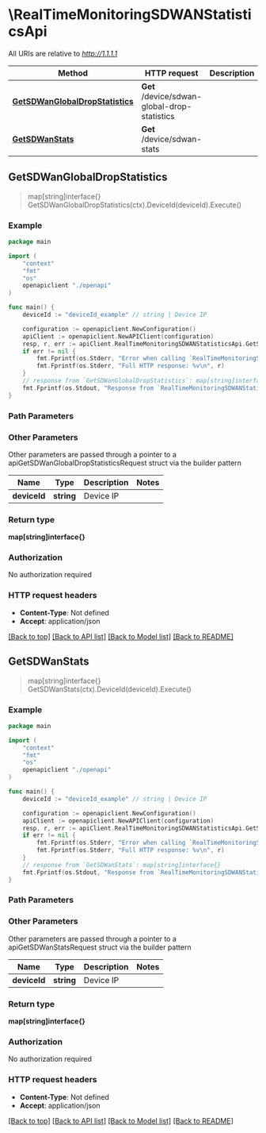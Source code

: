 # \RealTimeMonitoringSDWANStatisticsApi

All URIs are relative to *http://1.1.1.1*

Method | HTTP request | Description
------------- | ------------- | -------------
[**GetSDWanGlobalDropStatistics**](RealTimeMonitoringSDWANStatisticsApi.md#GetSDWanGlobalDropStatistics) | **Get** /device/sdwan-global-drop-statistics | 
[**GetSDWanStats**](RealTimeMonitoringSDWANStatisticsApi.md#GetSDWanStats) | **Get** /device/sdwan-stats | 



## GetSDWanGlobalDropStatistics

> map[string]interface{} GetSDWanGlobalDropStatistics(ctx).DeviceId(deviceId).Execute()





### Example

```go
package main

import (
    "context"
    "fmt"
    "os"
    openapiclient "./openapi"
)

func main() {
    deviceId := "deviceId_example" // string | Device IP

    configuration := openapiclient.NewConfiguration()
    apiClient := openapiclient.NewAPIClient(configuration)
    resp, r, err := apiClient.RealTimeMonitoringSDWANStatisticsApi.GetSDWanGlobalDropStatistics(context.Background()).DeviceId(deviceId).Execute()
    if err != nil {
        fmt.Fprintf(os.Stderr, "Error when calling `RealTimeMonitoringSDWANStatisticsApi.GetSDWanGlobalDropStatistics``: %v\n", err)
        fmt.Fprintf(os.Stderr, "Full HTTP response: %v\n", r)
    }
    // response from `GetSDWanGlobalDropStatistics`: map[string]interface{}
    fmt.Fprintf(os.Stdout, "Response from `RealTimeMonitoringSDWANStatisticsApi.GetSDWanGlobalDropStatistics`: %v\n", resp)
}
```

### Path Parameters



### Other Parameters

Other parameters are passed through a pointer to a apiGetSDWanGlobalDropStatisticsRequest struct via the builder pattern


Name | Type | Description  | Notes
------------- | ------------- | ------------- | -------------
 **deviceId** | **string** | Device IP | 

### Return type

**map[string]interface{}**

### Authorization

No authorization required

### HTTP request headers

- **Content-Type**: Not defined
- **Accept**: application/json

[[Back to top]](#) [[Back to API list]](../README.md#documentation-for-api-endpoints)
[[Back to Model list]](../README.md#documentation-for-models)
[[Back to README]](../README.md)


## GetSDWanStats

> map[string]interface{} GetSDWanStats(ctx).DeviceId(deviceId).Execute()





### Example

```go
package main

import (
    "context"
    "fmt"
    "os"
    openapiclient "./openapi"
)

func main() {
    deviceId := "deviceId_example" // string | Device IP

    configuration := openapiclient.NewConfiguration()
    apiClient := openapiclient.NewAPIClient(configuration)
    resp, r, err := apiClient.RealTimeMonitoringSDWANStatisticsApi.GetSDWanStats(context.Background()).DeviceId(deviceId).Execute()
    if err != nil {
        fmt.Fprintf(os.Stderr, "Error when calling `RealTimeMonitoringSDWANStatisticsApi.GetSDWanStats``: %v\n", err)
        fmt.Fprintf(os.Stderr, "Full HTTP response: %v\n", r)
    }
    // response from `GetSDWanStats`: map[string]interface{}
    fmt.Fprintf(os.Stdout, "Response from `RealTimeMonitoringSDWANStatisticsApi.GetSDWanStats`: %v\n", resp)
}
```

### Path Parameters



### Other Parameters

Other parameters are passed through a pointer to a apiGetSDWanStatsRequest struct via the builder pattern


Name | Type | Description  | Notes
------------- | ------------- | ------------- | -------------
 **deviceId** | **string** | Device IP | 

### Return type

**map[string]interface{}**

### Authorization

No authorization required

### HTTP request headers

- **Content-Type**: Not defined
- **Accept**: application/json

[[Back to top]](#) [[Back to API list]](../README.md#documentation-for-api-endpoints)
[[Back to Model list]](../README.md#documentation-for-models)
[[Back to README]](../README.md)

